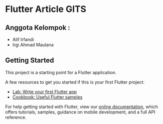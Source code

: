 # Flutter Article GITS

## Anggota Kelompok :
<ul>
  <li> Alif Irfandi </li>
  <li> Irgi Ahmad Maulana </li>
</ul>

## Getting Started

This project is a starting point for a Flutter application.

A few resources to get you started if this is your first Flutter project:

- [Lab: Write your first Flutter app](https://flutter.dev/docs/get-started/codelab)
- [Cookbook: Useful Flutter samples](https://flutter.dev/docs/cookbook)

For help getting started with Flutter, view our
[online documentation](https://flutter.dev/docs), which offers tutorials,
samples, guidance on mobile development, and a full API reference.

